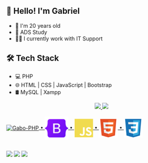 ## 🤟 Hello! I'm Gabriel

- 👀 I'm 20 years old 
- 🧩 ADS Study
- 🧑‍💻 I currently work with IT Support 

## 🛠 Tech Stack 
- 💻   PHP 
- 🌐   HTML | CSS | JavaScript | Bootstrap 
- 🛢    MySQL | Xampp 

<div align="center">
  <a href="https://github.com/gabronx">
  <img height="150em" src="https://github-readme-stats.vercel.app/api?username=gabronx&show_icons=true&theme=highcontrast&include_all_commits=true&count_private=true"/>
  <img height="150em" src="https://github-readme-stats.vercel.app/api/top-langs/?username=gabronx&layout=compact&langs_count=7&theme=highcontrast"/>
</div>

 <div style="display: inline_block"><br>

   <img align="center" alt="Gabo-PHP"  width="80" src="https://cdn.jsdelivr.net/gh/devicons/devicon/icons/php/php-original.svg" />
•
   <img align="center" alt="Gabo-PHP"  width="62" src="https://raw.githubusercontent.com/devicons/devicon/master/icons/bootstrap/bootstrap-original.svg" />
•
   <img align="center" alt="Gabo-Js" width="50" src="https://raw.githubusercontent.com/devicons/devicon/master/icons/javascript/javascript-plain.svg" />
•
   <img align="center" alt="Gabo-HTML"  width="50" src="https://raw.githubusercontent.com/devicons/devicon/master/icons/html5/html5-original.svg" />
•
   <img align="center" alt="Gabo-CSS"  width="50" src="https://raw.githubusercontent.com/devicons/devicon/master/icons/css3/css3-original.svg" />
   
  ##

<div>  
   <a href="https://instagram.com/_gabronx" target="_blank"><img src="https://img.shields.io/badge/-Instagram-%23E4405F?style=for-the-badge&logo=instagram&logoColor=white" target="_blank"></a>  
   <a href = "mailto:fabiogabriel.sonic@gmail.com"><img src="https://img.shields.io/badge/-Gmail-%23333?style=for-the-badge&logo=gmail&logoColor=white" target="_blank"></a>
   <a href="https://www.linkedin.com/in/fabio-gabriel-11b495225" target="_blank"><img src="https://img.shields.io/badge/-LinkedIn-%230077B5?style=for-the-badge&logo=linkedin&logoColor=white" target="_blank"></a>
</div>
   
  
